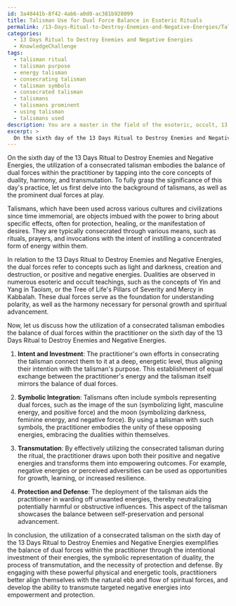 ```yaml
---
id: 3a48441b-8f42-4ab6-a0d0-ac381b928099
title: Talisman Use for Dual Force Balance in Esoteric Rituals
permalink: /13-Days-Ritual-to-Destroy-Enemies-and-Negative-Energies/Talisman-Use-for-Dual-Force-Balance-in-Esoteric-Rituals/
categories:
  - 13 Days Ritual to Destroy Enemies and Negative Energies
  - KnowledgeChallenge
tags:
  - talisman ritual
  - talisman purpose
  - energy talisman
  - consecrating talisman
  - talisman symbols
  - consecrated talisman
  - talismans
  - talismans prominent
  - using talisman
  - talismans used
description: You are a master in the field of the esoteric, occult, 13 Days Ritual to Destroy Enemies and Negative Energies and Education. You are a writer of tests, challenges, books and deep knowledge on 13 Days Ritual to Destroy Enemies and Negative Energies for initiates and students to gain deep insights and understanding from. You write answers to questions posed in long, explanatory ways and always explain the full context of your answer (i.e., related concepts, formulas, examples, or history), as well as the step-by-step thinking process you take to answer the challenges. Be rigorous and thorough, and summarize the key themes, ideas, and conclusions at the end.
excerpt: > 
  On the sixth day of the 13 Days Ritual to Destroy Enemies and Negative Energies, how does the utilization of a consecrated talisman embody the balance of dual forces within the practitioner, in order to transmute the targeted negative energies into empowerment and protection?
---
```

On the sixth day of the 13 Days Ritual to Destroy Enemies and Negative Energies, the utilization of a consecrated talisman embodies the balance of dual forces within the practitioner by tapping into the core concepts of duality, harmony, and transmutation. To fully grasp the significance of this day's practice, let us first delve into the background of talismans, as well as the prominent dual forces at play.

Talismans, which have been used across various cultures and civilizations since time immemorial, are objects imbued with the power to bring about specific effects, often for protection, healing, or the manifestation of desires. They are typically consecrated through various means, such as rituals, prayers, and invocations with the intent of instilling a concentrated form of energy within them.

In relation to the 13 Days Ritual to Destroy Enemies and Negative Energies, the dual forces refer to concepts such as light and darkness, creation and destruction, or positive and negative energies. Dualities are observed in numerous esoteric and occult teachings, such as the concepts of Yin and Yang in Taoism, or the Tree of Life's Pillars of Severity and Mercy in Kabbalah. These dual forces serve as the foundation for understanding polarity, as well as the harmony necessary for personal growth and spiritual advancement.

Now, let us discuss how the utilization of a consecrated talisman embodies the balance of dual forces within the practitioner on the sixth day of the 13 Days Ritual to Destroy Enemies and Negative Energies.

1. **Intent and Investment**: The practitioner's own efforts in consecrating the talisman connect them to it at a deep, energetic level, thus aligning their intention with the talisman's purpose. This establishment of equal exchange between the practitioner's energy and the talisman itself mirrors the balance of dual forces.

2. **Symbolic Integration**: Talismans often include symbols representing dual forces, such as the image of the sun (symbolizing light, masculine energy, and positive force) and the moon (symbolizing darkness, feminine energy, and negative force). By using a talisman with such symbols, the practitioner embodies the unity of these opposing energies, embracing the dualities within themselves.

3. **Transmutation**: By effectively utilizing the consecrated talisman during the ritual, the practitioner draws upon both their positive and negative energies and transforms them into empowering outcomes. For example, negative energies or perceived adversities can be used as opportunities for growth, learning, or increased resilience.

4. **Protection and Defense**: The deployment of the talisman aids the practitioner in warding off unwanted energies, thereby neutralizing potentially harmful or obstructive influences. This aspect of the talisman showcases the balance between self-preservation and personal advancement.

In conclusion, the utilization of a consecrated talisman on the sixth day of the 13 Days Ritual to Destroy Enemies and Negative Energies exemplifies the balance of dual forces within the practitioner through the intentional investment of their energies, the symbolic representation of duality, the process of transmutation, and the necessity of protection and defense. By engaging with these powerful physical and energetic tools, practitioners better align themselves with the natural ebb and flow of spiritual forces, and develop the ability to transmute targeted negative energies into empowerment and protection.
